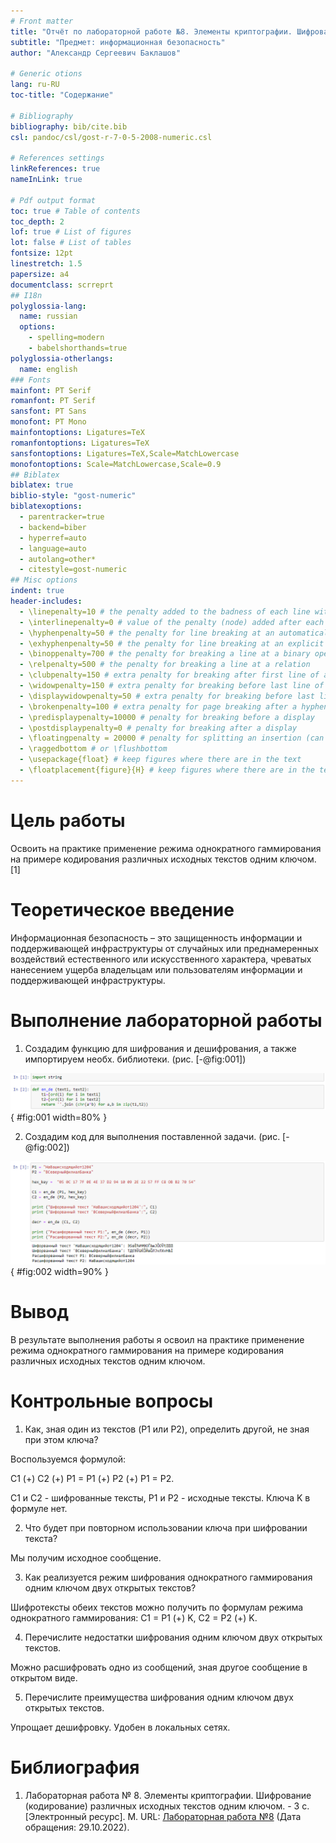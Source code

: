 ```yaml
---
# Front matter
title: "Отчёт по лабораторной работе №8. Элементы криптографии. Шифрование (кодирование) различных исходных текстов одним ключом."
subtitle: "Предмет: информационная безопасность"
author: "Александр Сергеевич Баклашов"

# Generic otions
lang: ru-RU
toc-title: "Содержание"

# Bibliography
bibliography: bib/cite.bib
csl: pandoc/csl/gost-r-7-0-5-2008-numeric.csl

# References settings
linkReferences: true
nameInLink: true

# Pdf output format
toc: true # Table of contents
toc_depth: 2
lof: true # List of figures
lot: false # List of tables
fontsize: 12pt
linestretch: 1.5
papersize: a4
documentclass: scrreprt
## I18n
polyglossia-lang:
  name: russian
  options:
	- spelling=modern
	- babelshorthands=true
polyglossia-otherlangs:
  name: english
### Fonts
mainfont: PT Serif
romanfont: PT Serif
sansfont: PT Sans
monofont: PT Mono
mainfontoptions: Ligatures=TeX
romanfontoptions: Ligatures=TeX
sansfontoptions: Ligatures=TeX,Scale=MatchLowercase
monofontoptions: Scale=MatchLowercase,Scale=0.9
## Biblatex
biblatex: true
biblio-style: "gost-numeric"
biblatexoptions:
  - parentracker=true
  - backend=biber
  - hyperref=auto
  - language=auto
  - autolang=other*
  - citestyle=gost-numeric
## Misc options
indent: true
header-includes:
  - \linepenalty=10 # the penalty added to the badness of each line within a paragraph (no associated penalty node) Increasing the value makes tex try to have fewer lines in the paragraph.
  - \interlinepenalty=0 # value of the penalty (node) added after each line of a paragraph.
  - \hyphenpenalty=50 # the penalty for line breaking at an automatically inserted hyphen
  - \exhyphenpenalty=50 # the penalty for line breaking at an explicit hyphen
  - \binoppenalty=700 # the penalty for breaking a line at a binary operator
  - \relpenalty=500 # the penalty for breaking a line at a relation
  - \clubpenalty=150 # extra penalty for breaking after first line of a paragraph
  - \widowpenalty=150 # extra penalty for breaking before last line of a paragraph
  - \displaywidowpenalty=50 # extra penalty for breaking before last line before a display math
  - \brokenpenalty=100 # extra penalty for page breaking after a hyphenated line
  - \predisplaypenalty=10000 # penalty for breaking before a display
  - \postdisplaypenalty=0 # penalty for breaking after a display
  - \floatingpenalty = 20000 # penalty for splitting an insertion (can only be split footnote in standard LaTeX)
  - \raggedbottom # or \flushbottom
  - \usepackage{float} # keep figures where there are in the text
  - \floatplacement{figure}{H} # keep figures where there are in the text
---
```


# Цель работы

Освоить на практике применение режима однократного гаммирования на примере кодирования различных исходных текстов одним ключом. [1]

# Теоретическое введение

Информационная безопасность – это защищенность информации и поддерживающей инфраструктуры от случайных или преднамеренных воздействий естественного или искусственного характера, чреватых нанесением ущерба владельцам или пользователям информации и поддерживающей инфраструктуры.

# Выполнение лабораторной работы

1. Создадим функцию для шифрования и дешифрования, а также импортируем необх. библиотеки. (рис. [-@fig:001])

![Функция](image/1.png){ #fig:001 width=80% }

2. Создадим код для выполнения поставленной задачи. (рис. [-@fig:002])

![Код](image/2.png){ #fig:002 width=90% }

# Вывод

В результате выполнения работы я освоил на практике применение режима однократного гаммирования на примере кодирования различных исходных текстов одним ключом.

# Контрольные вопросы

1. Как, зная один из текстов (P1 или P2), определить другой, не зная при этом ключа?

Воспользуемся формулой:

C1 (+) C2 (+) P1 = P1 (+) P2 (+) P1 = P2.

C1 и C2 - шифрованные тексты, P1 и P2 - исходные тексты. Ключа K в формуле нет.

2. Что будет при повторном использовании ключа при шифровании текста?

Мы получим исходное сообщение.

3. Как реализуется режим шифрования однократного гаммирования одним ключом двух открытых текстов?

Шифротексты обеих текстов можно получить по формулам режима однократного гаммирования:
C1 = P1 (+) K,
C2 = P2 (+) K.

4. Перечислите недостатки шифрования одним ключом двух открытых текстов.

Можно расшифровать одно из сообщений, зная другое сообщение в открытом виде.

5. Перечислите преимущества шифрования одним ключом двух открытых текстов.

Упрощает дешифровку. Удобен в локальных сетях.

# Библиография

1. Лабораторная работа № 8. Элементы криптографии. Шифрование (кодирование) различных исходных текстов одним ключом. - 3 с. [Электронный ресурс]. М. URL: [Лабораторная работа №8](https://esystem.rudn.ru/pluginfile.php/1651895/mod_resource/content/2/008-lab_crypto-key.pdf) (Дата обращения: 29.10.2022).